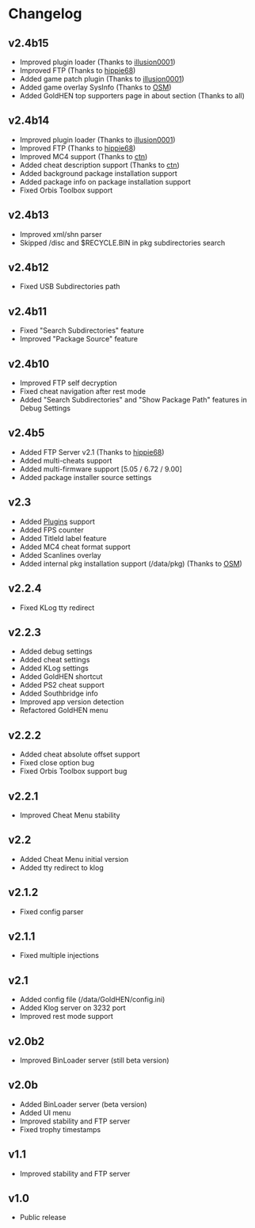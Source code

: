 # Changelog

## v2.4b15
- Improved plugin loader (Thanks to [illusion0001](https://github.com/illusion0001))
- Improved FTP (Thanks to [hippie68](https://github.com/hippie68))
- Added game patch plugin (Thanks to [illusion0001](https://github.com/illusion0001))
- Added game overlay SysInfo (Thanks to [OSM](https://github.com/OSM-Made))
- Added GoldHEN top supporters page in about section (Thanks to all) 

## v2.4b14
- Improved plugin loader (Thanks to [illusion0001](https://github.com/illusion0001))
- Improved FTP (Thanks to [hippie68](https://github.com/hippie68))
- Improved MC4 support (Thanks to [ctn](https://github.com/ctn123))
- Added cheat description support (Thanks to [ctn](https://github.com/ctn123))
- Added background package installation support
- Added package info on package installation support
- Fixed Orbis Toolbox support 

## v2.4b13
- Improved xml/shn parser
- Skipped /disc and $RECYCLE.BIN in pkg subdirectories search

## v2.4b12
- Fixed USB Subdirectories path

## v2.4b11
- Fixed "Search Subdirectories" feature
- Improved "Package Source" feature

## v2.4b10
- Improved FTP self decryption
- Fixed cheat navigation after rest mode
- Added "Search Subdirectories" and "Show Package Path" features in Debug Settings

## v2.4b5
- Added FTP Server v2.1 (Thanks to [hippie68](https://github.com/hippie68))
- Added multi-cheats support
- Added multi-firmware support [5.05 / 6.72 / 9.00]
- Added package installer source settings

## v2.3
- Added [Plugins](https://github.com/GoldHEN/GoldHEN_Plugins_Repository) support
- Added FPS counter
- Added TitleId label feature
- Added MC4 cheat format support
- Added Scanlines overlay
- Added internal pkg installation support (/data/pkg) (Thanks to [OSM](https://github.com/OSM-Made)) 

## v2.2.4
- Fixed KLog tty redirect

## v2.2.3
- Added debug settings
- Added cheat settings
- Added KLog settings
- Added GoldHEN shortcut
- Added PS2 cheat support
- Added Southbridge info
- Improved app version detection
- Refactored GoldHEN menu

## v2.2.2
- Added cheat absolute offset support
- Fixed close option bug
- Fixed Orbis Toolbox support bug

## v2.2.1
- Improved Cheat Menu stability

## v2.2
- Added Cheat Menu initial version
- Added tty redirect to klog

## v2.1.2
- Fixed config parser

## v2.1.1
- Fixed multiple injections

## v2.1
- Added config file (/data/GoldHEN/config.ini)
- Added Klog server on 3232 port
- Improved rest mode support

## v2.0b2
- Improved BinLoader server (still beta version)

## v2.0b
- Added BinLoader server (beta version)
- Added UI menu
- Improved stability and FTP server
- Fixed trophy timestamps

## v1.1
- Improved stability and FTP server

## v1.0
- Public release